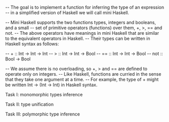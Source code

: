 -- The goal is to implement a function for inferring the type of an expression 
-- in a simplified version of Haskell we will call mini Haskell. 

-- Mini Haskell supports the two functions types, integers and booleans, and a small
-- set of primitive operators (functions) over them, +, >, == and not. 
-- The above operators have meanings in mini Haskell that are similar to the equivalent operators in Haskell. 
-- Their types can be written in Haskell syntax as follows:

-- + :: Int -> Int -> Int
-- > :: Int -> Int -> Bool
-- == :: Int -> Int -> Bool
-- not :: Bool -> Bool

-- We assume there is no overloading, so +, > and == are defined to operate only on integers. 
-- Like Haskell, functions are curried in the sense that they take one argument at a time. 
-- For example, the type of + might be written Int -> (Int -> Int) in Haskell syntax.

Task I: monomorphic types inference

Task II: type unification

Task III: polymorphic type inference
